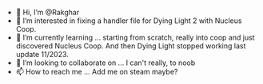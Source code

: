 - 👋 Hi, I’m @Rakghar
- 👀 I’m interested in fixing a handler file for Dying Light 2 with Nucleus Coop.
- 🌱 I’m currently learning ... starting from scratch, really into coop and just discovered Nucleus Coop. And then Dying Light stopped working last update 11/2023.
- 💞️ I’m looking to collaborate on ... I can't really, to noob
- 📫 How to reach me ... Add me on steam maybe?

<!---
Rakghar/Rakghar is a ✨ special ✨ repository because its `README.md` (this file) appears on your GitHub profile.
You can click the Preview link to take a look at your changes.
--->
